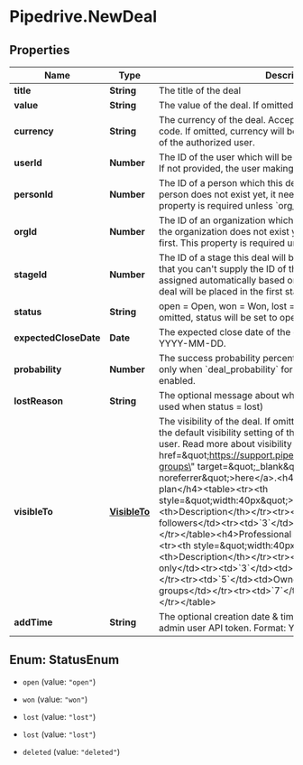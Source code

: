 # Pipedrive.NewDeal

## Properties

Name | Type | Description | Notes
------------ | ------------- | ------------- | -------------
**title** | **String** | The title of the deal | 
**value** | **String** | The value of the deal. If omitted, value will be set to 0. | [optional] 
**currency** | **String** | The currency of the deal. Accepts a 3-character currency code. If omitted, currency will be set to the default currency of the authorized user. | [optional] 
**userId** | **Number** | The ID of the user which will be the owner of the created deal. If not provided, the user making the request will be used. | [optional] 
**personId** | **Number** | The ID of a person which this deal will be linked to. If the person does not exist yet, it needs to be created first. This property is required unless &#x60;org_id&#x60; is specified. | [optional] 
**orgId** | **Number** | The ID of an organization which this deal will be linked to. If the organization does not exist yet, it needs to be created first. This property is required unless &#x60;person_id&#x60; is specified. | [optional] 
**stageId** | **Number** | The ID of a stage this deal will be placed in a pipeline (note that you can&#39;t supply the ID of the pipeline as this will be assigned automatically based on &#x60;stage_id&#x60;). If omitted, the deal will be placed in the first stage of the default pipeline. | [optional] 
**status** | **String** | open &#x3D; Open, won &#x3D; Won, lost &#x3D; Lost, deleted &#x3D; Deleted. If omitted, status will be set to open. | [optional] 
**expectedCloseDate** | **Date** | The expected close date of the deal. In ISO 8601 format: YYYY-MM-DD. | [optional] 
**probability** | **Number** | The success probability percentage of the deal. Used/shown only when &#x60;deal_probability&#x60; for the pipeline of the deal is enabled. | [optional] 
**lostReason** | **String** | The optional message about why the deal was lost (to be used when status &#x3D; lost) | [optional] 
**visibleTo** | [**VisibleTo**](VisibleTo.md) | The visibility of the deal. If omitted, the visibility will be set to the default visibility setting of this item type for the authorized user. Read more about visibility groups &lt;a href&#x3D;\&quot;https://support.pipedrive.com/en/article/visibility-groups\&quot; target&#x3D;\&quot;_blank\&quot; rel&#x3D;\&quot;noopener noreferrer\&quot;&gt;here&lt;/a&gt;.&lt;h4&gt;Essential / Advanced plan&lt;/h4&gt;&lt;table&gt;&lt;tr&gt;&lt;th style&#x3D;\&quot;width:40px\&quot;&gt;Value&lt;/th&gt;&lt;th&gt;Description&lt;/th&gt;&lt;/tr&gt;&lt;tr&gt;&lt;td&gt;&#x60;1&#x60;&lt;/td&gt;&lt;td&gt;Owner &amp;amp; followers&lt;/td&gt;&lt;tr&gt;&lt;td&gt;&#x60;3&#x60;&lt;/td&gt;&lt;td&gt;Entire company&lt;/td&gt;&lt;/tr&gt;&lt;/table&gt;&lt;h4&gt;Professional / Enterprise plan&lt;/h4&gt;&lt;table&gt;&lt;tr&gt;&lt;th style&#x3D;\&quot;width:40px\&quot;&gt;Value&lt;/th&gt;&lt;th&gt;Description&lt;/th&gt;&lt;/tr&gt;&lt;tr&gt;&lt;td&gt;&#x60;1&#x60;&lt;/td&gt;&lt;td&gt;Owner only&lt;/td&gt;&lt;tr&gt;&lt;td&gt;&#x60;3&#x60;&lt;/td&gt;&lt;td&gt;Owner&#39;s visibility group&lt;/td&gt;&lt;/tr&gt;&lt;tr&gt;&lt;td&gt;&#x60;5&#x60;&lt;/td&gt;&lt;td&gt;Owner&#39;s visibility group and sub-groups&lt;/td&gt;&lt;/tr&gt;&lt;tr&gt;&lt;td&gt;&#x60;7&#x60;&lt;/td&gt;&lt;td&gt;Entire company&lt;/td&gt;&lt;/tr&gt;&lt;/table&gt; | [optional] 
**addTime** | **String** | The optional creation date &amp; time of the deal in UTC. Requires admin user API token. Format: YYYY-MM-DD HH:MM:SS | [optional] 



## Enum: StatusEnum


* `open` (value: `"open"`)

* `won` (value: `"won"`)

* `lost` (value: `"lost"`)

* `lost` (value: `"lost"`)

* `deleted` (value: `"deleted"`)





